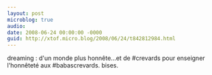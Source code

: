 ```yaml
---
layout: post
microblog: true
audio: 
date: 2008-06-24 00:00:00 -0000
guid: http://xtof.micro.blog/2008/06/24/t842812984.html
---
```

dreaming : d'un monde plus honnête...et de #crevards pour enseigner l'honnêteté aux #babascrevards. bises.
